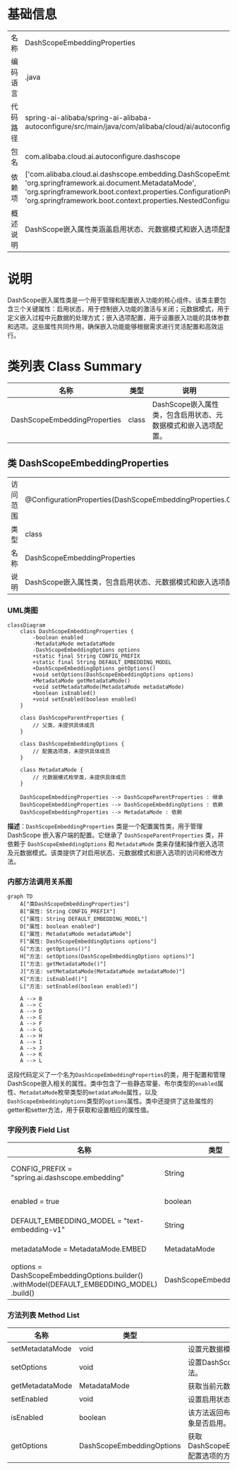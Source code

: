 # 基础信息

|      |      |
|------|------|
| 名称 | DashScopeEmbeddingProperties |
| 编码语言 | .java |
| 代码路径 | spring-ai-alibaba/spring-ai-alibaba-autoconfigure/src/main/java/com/alibaba/cloud/ai/autoconfigure/dashscope/DashScopeEmbeddingProperties.java |
| 包名 | com.alibaba.cloud.ai.autoconfigure.dashscope |
| 依赖项 | ['com.alibaba.cloud.ai.dashscope.embedding.DashScopeEmbeddingOptions', 'org.springframework.ai.document.MetadataMode', 'org.springframework.boot.context.properties.ConfigurationProperties', 'org.springframework.boot.context.properties.NestedConfigurationProperty'] |
| 概述说明 | DashScope嵌入属性类涵盖启用状态、元数据模式和嵌入选项配置。 |

# 说明

DashScope嵌入属性类是一个用于管理和配置嵌入功能的核心组件。该类主要包含三个关键属性：启用状态，用于控制嵌入功能的激活与关闭；元数据模式，用于定义嵌入过程中元数据的处理方式；嵌入选项配置，用于设置嵌入功能的具体参数和选项。这些属性共同作用，确保嵌入功能能够根据需求进行灵活配置和高效运行。

# 类列表 Class Summary

| 名称   | 类型  | 说明 |
|-------|------|-------------|
| DashScopeEmbeddingProperties | class | DashScope嵌入属性类，包含启用状态、元数据模式和嵌入选项配置。 |



## 类 DashScopeEmbeddingProperties

|      |      |
|------|------|
| 访问范围 | @ConfigurationProperties(DashScopeEmbeddingProperties.CONFIG_PREFIX);public |
| 类型 | class |
| 名称 | DashScopeEmbeddingProperties |
| 说明 | DashScope嵌入属性类，包含启用状态、元数据模式和嵌入选项配置。 |


### UML类图

```mermaid
classDiagram
    class DashScopeEmbeddingProperties {
        -boolean enabled
        -MetadataMode metadataMode
        -DashScopeEmbeddingOptions options
        +static final String CONFIG_PREFIX
        +static final String DEFAULT_EMBEDDING_MODEL
        +DashScopeEmbeddingOptions getOptions()
        +void setOptions(DashScopeEmbeddingOptions options)
        +MetadataMode getMetadataMode()
        +void setMetadataMode(MetadataMode metadataMode)
        +boolean isEnabled()
        +void setEnabled(boolean enabled)
    }

    class DashScopeParentProperties {
        // 父类，未提供具体成员
    }

    class DashScopeEmbeddingOptions {
        // 配置选项类，未提供具体成员
    }

    class MetadataMode {
        // 元数据模式枚举类，未提供具体成员
    }

    DashScopeEmbeddingProperties --> DashScopeParentProperties : 继承
    DashScopeEmbeddingProperties --> DashScopeEmbeddingOptions : 依赖
    DashScopeEmbeddingProperties --> MetadataMode : 依赖
```

**描述**：`DashScopeEmbeddingProperties` 类是一个配置属性类，用于管理 DashScope 嵌入客户端的配置。它继承了 `DashScopeParentProperties` 类，并依赖于 `DashScopeEmbeddingOptions` 和 `MetadataMode` 类来存储和操作嵌入选项及元数据模式。该类提供了对启用状态、元数据模式和嵌入选项的访问和修改方法。


### 内部方法调用关系图

```mermaid
graph TD
    A["类DashScopeEmbeddingProperties"]
    B["属性: String CONFIG_PREFIX"]
    C["属性: String DEFAULT_EMBEDDING_MODEL"]
    D["属性: boolean enabled"]
    E["属性: MetadataMode metadataMode"]
    F["属性: DashScopeEmbeddingOptions options"]
    G["方法: getOptions()"]
    H["方法: setOptions(DashScopeEmbeddingOptions options)"]
    I["方法: getMetadataMode()"]
    J["方法: setMetadataMode(MetadataMode metadataMode)"]
    K["方法: isEnabled()"]
    L["方法: setEnabled(boolean enabled)"]

    A --> B
    A --> C
    A --> D
    A --> E
    A --> F
    A --> G
    A --> H
    A --> I
    A --> J
    A --> K
    A --> L
```

这段代码定义了一个名为`DashScopeEmbeddingProperties`的类，用于配置和管理DashScope嵌入相关的属性。类中包含了一些静态常量、布尔类型的`enabled`属性、`MetadataMode`枚举类型的`metadataMode`属性，以及`DashScopeEmbeddingOptions`类型的`options`属性。类中还提供了这些属性的getter和setter方法，用于获取和设置相应的属性值。

### 字段列表 Field List

| 名称  | 类型  | 说明 |
|-------|-------|------|
| CONFIG_PREFIX = "spring.ai.dashscope.embedding" | String | 配置前缀为spring.ai.dashscope.embedding的静态常量。 |
| enabled = true | boolean | 私有布尔变量enabled默认值为true。 |
| DEFAULT_EMBEDDING_MODEL = "text-embedding-v1" | String | 定义默认嵌入模型为"text-embedding-v1"。 |
| metadataMode = MetadataMode.EMBED | MetadataMode | 私有变量metadataMode设置为嵌入模式。 |
| options = DashScopeEmbeddingOptions.builder()		.withModel(DEFAULT_EMBEDDING_MODEL)		.build() | DashScopeEmbeddingOptions | 嵌套配置属性包含默认嵌入模型的DashScopeEmbeddingOptions实例。 |

### 方法列表 Method List

| 名称  | 类型  | 说明 |
|-------|-------|------|
| setMetadataMode | void | 设置元数据模式的方法。 |
| setOptions | void | 设置DashScope嵌入选项的方法。 |
| getMetadataMode | MetadataMode | 获取当前元数据模式的方法。 |
| setEnabled | void | 设置启用状态的公共方法。 |
| isEnabled | boolean | 该方法返回布尔值，表示当前对象是否启用。 |
| getOptions | DashScopeEmbeddingOptions | 获取DashScopeEmbeddingOptions配置选项的方法。 |




